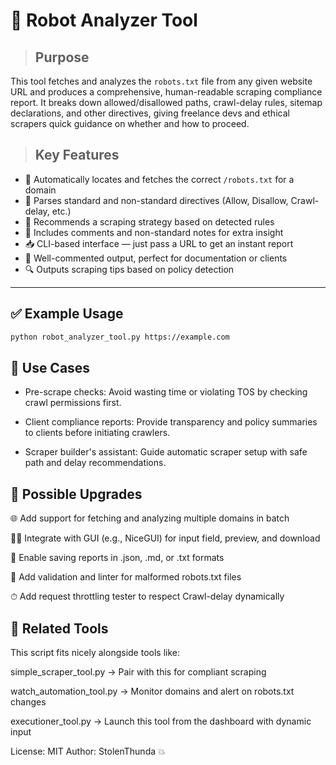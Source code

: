 # 🤖 Robot Analyzer Tool

> ## Purpose  
This tool fetches and analyzes the `robots.txt` file from any given website URL and produces a comprehensive, human-readable scraping compliance report. It breaks down allowed/disallowed paths, crawl-delay rules, sitemap declarations, and other directives, giving freelance devs and ethical scrapers quick guidance on whether and how to proceed.

> ## Key Features  
- 📄 Automatically locates and fetches the correct `/robots.txt` for a domain  
- 🧠 Parses standard and non-standard directives (Allow, Disallow, Crawl-delay, etc.)  
- 🧭 Recommends a scraping strategy based on detected rules  
- 📌 Includes comments and non-standard notes for extra insight  
- 📥 CLI-based interface — just pass a URL to get an instant report  
- 💬 Well-commented output, perfect for documentation or clients  
- 🔍 Outputs scraping tips based on policy detection

---

## ✅ Example Usage

```bash
python robot_analyzer_tool.py https://example.com
```

## 🔧 Use Cases
- Pre-scrape checks:
Avoid wasting time or violating TOS by checking crawl permissions first.

- Client compliance reports:
Provide transparency and policy summaries to clients before initiating crawlers.

- Scraper builder's assistant:
Guide automatic scraper setup with safe path and delay recommendations.

## 🚀 Possible Upgrades
🌐 Add support for fetching and analyzing multiple domains in batch

🧑‍💻 Integrate with GUI (e.g., NiceGUI) for input field, preview, and download

💾 Enable saving reports in .json, .md, or .txt formats

🧪 Add validation and linter for malformed robots.txt files

⏱ Add request throttling tester to respect Crawl-delay dynamically

## 🧰 Related Tools
This script fits nicely alongside tools like:

simple_scraper_tool.py → Pair with this for compliant scraping

watch_automation_tool.py → Monitor domains and alert on robots.txt changes

executioner_tool.py → Launch this tool from the dashboard with dynamic input

License: MIT
Author: StolenThunda 💥
